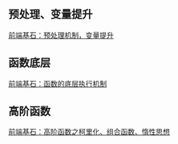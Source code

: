 ## 预处理、变量提升

[前端基石：预处理机制，变量提升](https://www.mdnice.com/writing/138dc6b9c3e5419f86b80c562c49f19b)

## 函数底层

[前端基石：函数的底层执行机制](https://www.mdnice.com/writing/9578afefaec743e698904acc182fa1fb)

## 高阶函数

[前端基石：高阶函数之柯里化、组合函数、惰性思想](https://www.mdnice.com/writing/c92c430ce19e4a8da61056dd79af528b)